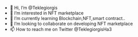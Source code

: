 - 👋 Hi, I’m @Teklegiorgis
- 👀 I’m interested in NFT marketplace
- 🌱 I’m currently learning Blockchain,NFT,smart contract..
- 💞️ I’m looking to collaborate on developing NFT marketplace
- 📫 How to reach me on Twitter @TeklegiorgisHa3 

<!---
Teklegiorgis/Teklegiorgis is a ✨ special ✨ repository because its `README.md` (this file) appears on your GitHub profile.
You can click the Preview link to take a look at your changes.
--->
